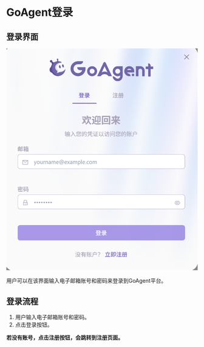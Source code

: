 # GoAgent登录

## 登录界面

![用户登录](../../public/user_login.png)

用户可以在该界面输入电子邮箱账号和密码来登录到GoAgent平台。

## 登录流程
1. 用户输入电子邮箱账号和密码。
2. 点击登录按钮。

**若没有账号，点击注册按钮，会跳转到注册页面。**




